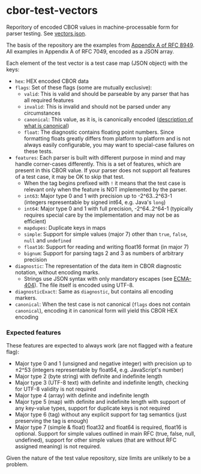 cbor-test-vectors
============

Reporitory of encoded CBOR values in machine-processable form for parser testing. See [vectors.json](vectors.json).

The basis of the repository are the examples from [Appendix A of RFC 8949](https://www.rfc-editor.org/rfc/rfc8949.html#name-examples-of-encoded-cbor-da).
All examples in Appendix A of RFC 7049, encoded as a JSON array.

Each element of the test vector is a test case map (JSON object) with the keys:
- `hex`: HEX encoded CBOR data
- `flags`: Set of these flags (some are mutually exclusive):
  - `valid`: This is valid and should be parseable by any parser that has all required features
  - `invalid`: This is invalid and should not be parsed under any circumstances
  - `canonical`: This value, as it is, is canonically encoded ([description of what is canonical](https://www.rfc-editor.org/rfc/rfc8949.html#name-deterministically-encoded-c))
  - `float`: The diagnostic contains floating point numbers. Since formatting floats greatly differs from platform to platform and is not always easily configurable, you may want to special-case failures on these tests.
- `features`: Each parser is built with different purpose in mind and may handle corner-cases differently. This is a set of features, which are present in this CBOR value. If your parser does not support all features of a test case, it may be OK to skip that test.
  - When the tag begins prefixed with `!` it means that the test case is relevant only when the feature is NOT implemented by the parser.
  - `int63`: Major type 0 and 1 with precision up to -2^63..2^63-1 (integers representable by signed int64, e.g. Java's `long`)
  - `int64`: Major type 0 and 1 with full precision, -2^64..2^64-1 (typically requires special care by the implementation and may not be as efficient)
  - `mapdupes`: Duplicate keys in maps
  - `simple`: Support for simple values (major 7) other than `true`, `false`, `null` and `undefined`
  - `float16`: Support for reading and writing float16 format (in major 7)
  - `bignum`: Support for parsing tags 2 and 3 as numbers of arbitrary precision
- `diagnostic`: The representation of the data item in CBOR diagnostic notation, without encoding marks.
  - Strings use JSON syntax with only mandatory escapes (see [ECMA-404](https://www.ecma-international.org/wp-content/uploads/ECMA-404_2nd_edition_december_2017.pdf)). The file itself is encoded using UTF-8.
- `diagnosticExact`: Same as `diagnostic`, but contains all encoding markers.
- `canonical`: When the test case is not canonical (`flags` does not contain `canonical`), encoding it in canonical form will yield this CBOR HEX encoding

### Expected features
These features are expected to always work (are not flagged with a feature flag):
- Major type 0 and 1 (unsigned and negative integer) with precision up to ±2^53 (integers representable by float64, e.g. JavaScript's number)
- Major type 2 (byte string) with definite and indefinite length
- Major type 3 (UTF-8 text) with definite and indefinite length, checking for UTF-8 validity is not required
- Major type 4 (array) with definite and indefinite length
- Major type 5 (map) with definite and indefinite length with support of any key-value types, support for duplicate keys is not required
- Major type 6 (tag) without any explicit support for tag semantics (just preserving the tag is enough)
- Major type 7 (simple & float) float32 and float64 is required, float16 is optional. Support for simple values outlined in main RFC (true, false, null, undefined), support for other simple values (that are without RFC assigned meaning) is not required.

Given the nature of the test value repository, size limits are unlikely to be a problem.
